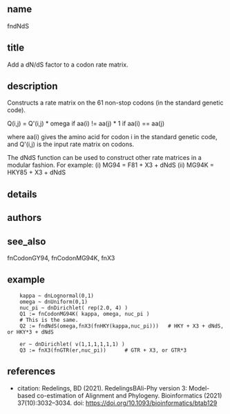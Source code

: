 ## name
fndNdS

## title
Add a dN/dS factor to a codon rate matrix.

## description
Constructs a rate matrix on the 61 non-stop codons (in the standard genetic code).

   Q(i,j) = Q'(i,j) * omega if aa(i) != aa(j)
                    * 1     if aa(i) == aa(j)

where aa(i) gives the amino acid for codon i in the standard genetic code, and
Q'(i,j) is the input rate matrix on codons.

The dNdS function can be used to construct other rate matrices in a modular fashion.
For example:
  (i)  MG94  = F81 + X3 + dNdS
  (ii) MG94K = HKY85 + X3 + dNdS

## details
## authors
## see_also
fnCodonGY94, fnCodonMG94K, fnX3

## example

        kappa ~ dnLognormal(0,1)
        omega ~ dnUniform(0,1)
        nuc_pi ~ dnDirichlet( rep(2.0, 4) )
        Q1 := fnCodonMG94K( kappa, omega, nuc_pi )
        # This is the same.
        Q2 := fndNdS(omega,fnX3(fnHKY(kappa,nuc_pi)))   # HKY + X3 + dNdS, or HKY*3 + dNdS

        er ~ dnDirichlet( v(1,1,1,1,1,1) )
        Q3 := fnX3(fnGTR(er,nuc_pi))      # GTR + X3, or GTR*3

## references
- citation: Redelings, BD (2021). RedelingsBAli-Phy version 3: Model-based co-estimation of Alignment
       and Phylogeny.  Bioinformatics (2021) 37(10):3032–3034.
  doi: https://doi.org/10.1093/bioinformatics/btab129